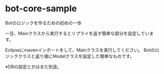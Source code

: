 # bot-core-sample

Botのロジックを作るための初めの一歩

一旦、Mainクラスから実行するとリプライを返す簡単な部分を設定しています。

Eclipseにmavenインポートをして、Mainクラスを実行してください。
Botのロジッククラスと返り値にModelクラスを設定した簡単なものです。

※DBの設定とかはまた別途。
